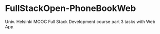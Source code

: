 # FullStackOpen-PhoneBookWeb
Univ. Helsinki MOOC Full Stack Development course part 3 tasks with Web App.
